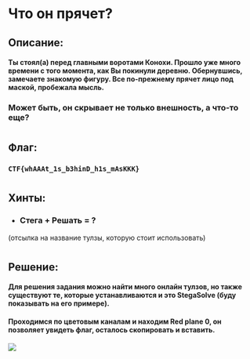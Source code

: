 # Что он прячет?
## **Описание:**
#### Ты стоял(а) перед главными воротами Конохи. Прошло уже много времени с того момента, как Вы покинули деревню. Обернувшись, замечаете знакомую фигуру. Все по-прежнему прячет лицо под маской, пробежала мысль. 
### Может быть, он скрывает не только внешность, а что-то еще?
# 
## **Флаг:**
### `CTF{whAAAt_1s_b3hinD_h1s_mAsKKK}`
# 
## **Хинты:**
* ### Стега + Решать = ?
(отсылка на название тулзы, которую стоит использовать)
# 
## **Решение:**
#### Для решения задания можно найти много онлайн тулзов, но также существуют те, которые устанавливаются и это StegaSolve (буду показывать на его примере).
#### Проходимся по цветовым каналам и находим Red plane 0, он позволяет увидеть флаг, осталось скопировать и вставить.
![](https://i.imgur.com/jJQZKRH.jpg)
